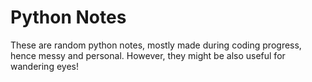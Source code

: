 # Python Notes 
                    
These are random python notes, mostly made during coding progress, hence messy and personal. However, they might be also useful for wandering eyes! 


